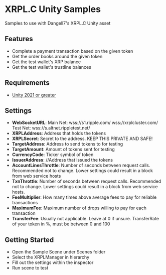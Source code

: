 # XRPL.C Unity Samples
Samples to use with Dangell7's XRPL.C Unity asset

## Features

- Complete a payment transaction based on the given token
- Get the order books around the given token
- Get the test wallet's XRP balance
- Get the test wallet's trustline balances

## Requirements

- [Unity 2021 or greater](https://unity3d.com/get-unity/download)

## Settings

- **WebSocketURL**: Main Net: 	wss://s1.ripple.com/  wss://xrplcluster.com/  Test Net: wss://s.altnet.rippletest.net/
- **XRPLAddress**: Address that holds the tokens
- **XRPLSecret**: Secret to the address. KEEP THIS PRIVATE AND SAFE!
- **TargetAddress**: Address to send tokens to for testing
- **TargetAmount**: Amount of tokens sent for testing
- **CurrencyCode**: Ticker symbol of token
- **IssuerAddress**: //Address that issued the tokens
- **AccountLinesThrottle**: Number of seconds between request calls. Recommended not to change. Lower settings could result in a block from web service hosts
- **TxnThrottle**: Number of seconds between request calls. Recommended not to change. Lower settings could result in a block from web service hosts.
- **FeeMultiplier**: How many times above average fees to pay for reliable transactions
- **MaximumFee**: Maximum number of drops willing to pay for each transaction
- **TransferFee**: Usually not applicable. Leave at 0 if unsure. TransferRate of your token in %, must be between 0 and 100

## Getting Started

- Open the Sample Scene under Scenes folder
- Select the XRPLManager in hierarchy
- Fill out the settings within the inspector
- Run scene to test